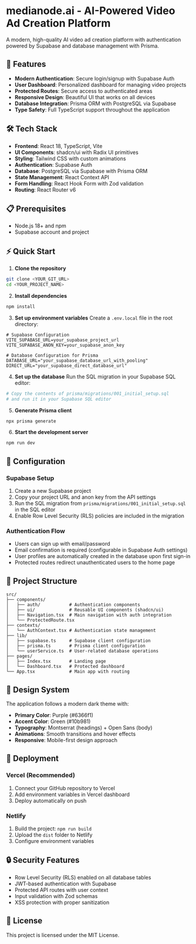 # medianode.ai - AI-Powered Video Ad Creation Platform

A modern, high-quality AI video ad creation platform with authentication powered by Supabase and database management with Prisma.

## 🚀 Features

- **Modern Authentication**: Secure login/signup with Supabase Auth
- **User Dashboard**: Personalized dashboard for managing video projects
- **Protected Routes**: Secure access to authenticated areas
- **Responsive Design**: Beautiful UI that works on all devices
- **Database Integration**: Prisma ORM with PostgreSQL via Supabase
- **Type Safety**: Full TypeScript support throughout the application

## 🛠 Tech Stack

- **Frontend**: React 18, TypeScript, Vite
- **UI Components**: shadcn/ui with Radix UI primitives
- **Styling**: Tailwind CSS with custom animations
- **Authentication**: Supabase Auth
- **Database**: PostgreSQL via Supabase with Prisma ORM
- **State Management**: React Context API
- **Form Handling**: React Hook Form with Zod validation
- **Routing**: React Router v6

## 📋 Prerequisites

- Node.js 18+ and npm
- Supabase account and project

## ⚡ Quick Start

1. **Clone the repository**

```sh
git clone <YOUR_GIT_URL>
cd <YOUR_PROJECT_NAME>
```

2. **Install dependencies**
```sh
npm install
```

3. **Set up environment variables**
Create a `.env.local` file in the root directory:
```env
# Supabase Configuration
VITE_SUPABASE_URL=your_supabase_project_url
VITE_SUPABASE_ANON_KEY=your_supabase_anon_key

# Database Configuration for Prisma
DATABASE_URL="your_supabase_database_url_with_pooling"
DIRECT_URL="your_supabase_direct_database_url"
```

4. **Set up the database**
Run the SQL migration in your Supabase SQL editor:
```sh
# Copy the contents of prisma/migrations/001_initial_setup.sql
# and run it in your Supabase SQL editor
```

5. **Generate Prisma client**
```sh
npx prisma generate
```

6. **Start the development server**
```sh
npm run dev
```

## 🔧 Configuration

### Supabase Setup

1. Create a new Supabase project
2. Copy your project URL and anon key from the API settings
3. Run the SQL migration from `prisma/migrations/001_initial_setup.sql` in the SQL editor
4. Enable Row Level Security (RLS) policies are included in the migration

### Authentication Flow

- Users can sign up with email/password
- Email confirmation is required (configurable in Supabase Auth settings)
- User profiles are automatically created in the database upon first sign-in
- Protected routes redirect unauthenticated users to the home page

## 📁 Project Structure

```
src/
├── components/
│   ├── auth/           # Authentication components
│   ├── ui/             # Reusable UI components (shadcn/ui)
│   ├── Navigation.tsx  # Main navigation with auth integration
│   └── ProtectedRoute.tsx
├── contexts/
│   └── AuthContext.tsx # Authentication state management
├── lib/
│   ├── supabase.ts     # Supabase client configuration
│   ├── prisma.ts       # Prisma client configuration
│   └── userService.ts  # User-related database operations
├── pages/
│   ├── Index.tsx       # Landing page
│   └── Dashboard.tsx   # Protected dashboard
└── App.tsx             # Main app with routing
```

## 🎨 Design System

The application follows a modern dark theme with:
- **Primary Color**: Purple (#6366f1)
- **Accent Color**: Green (#10b981)
- **Typography**: Montserrat (headings) + Open Sans (body)
- **Animations**: Smooth transitions and hover effects
- **Responsive**: Mobile-first design approach

## 🚀 Deployment

### Vercel (Recommended)
1. Connect your GitHub repository to Vercel
2. Add environment variables in Vercel dashboard
3. Deploy automatically on push

### Netlify
1. Build the project: `npm run build`
2. Upload the `dist` folder to Netlify
3. Configure environment variables

## 🔒 Security Features

- Row Level Security (RLS) enabled on all database tables
- JWT-based authentication with Supabase
- Protected API routes with user context
- Input validation with Zod schemas
- XSS protection with proper sanitization

## 📝 License

This project is licensed under the MIT License.

